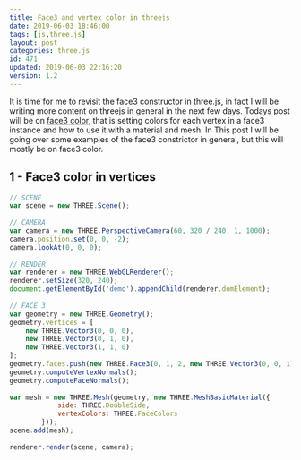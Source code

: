 ```yaml
---
title: Face3 and vertex color in threejs
date: 2019-06-03 18:46:00
tags: [js,three.js]
layout: post
categories: three.js
id: 471
updated: 2019-06-03 22:16:20
version: 1.2
---
```


It is time for me to revisit the face3 constructor in three.js, in fact I will be writing more content on threejs in general in the next few days. Todays post will be on [face3 color](https://threejs.org/docs/#api/en/core/Face3.color), that is setting colors for each vertex in a face3 instance and how to use it with a material and mesh. In This post I will be going over some examples of the face3 constrictor in general, but this will mostly be on face3 color.

<!-- more -->

## 1 - Face3 color in vertices 

```js
// SCENE
var scene = new THREE.Scene();
 
// CAMERA
var camera = new THREE.PerspectiveCamera(60, 320 / 240, 1, 1000);
camera.position.set(0, 0, -2);
camera.lookAt(0, 0, 0);
 
// RENDER
var renderer = new THREE.WebGLRenderer();
renderer.setSize(320, 240);
document.getElementById('demo').appendChild(renderer.domElement);
 
// FACE 3
var geometry = new THREE.Geometry();
geometry.vertices = [
    new THREE.Vector3(0, 0, 0),
    new THREE.Vector3(0, 1, 0),
    new THREE.Vector3(1, 1, 0)
];
geometry.faces.push(new THREE.Face3(0, 1, 2, new THREE.Vector3(0, 0, 1), new THREE.Color(0x00ff00), 0));
geometry.computeVertexNormals();
geometry.computeFaceNormals();
 
var mesh = new THREE.Mesh(geometry, new THREE.MeshBasicMaterial({
            side: THREE.DoubleSide,
            vertexColors: THREE.FaceColors
        }));
scene.add(mesh);
 
renderer.render(scene, camera);
```
